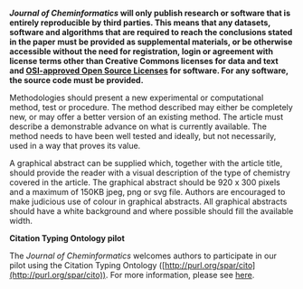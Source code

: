 **_Journal of Cheminformatics_ will only publish research or software that is entirely reproducible by third parties.
This means that any datasets, software and algorithms that are required to reach the conclusions stated in the paper
must be provided as supplemental materials, or be otherwise accessible without the need for registration, login or 
agreement with license terms other than Creative Commons licenses for data and text and 
[OSI-approved Open Source Licenses](http://opensource.org/licenses/alphabetical)
for software. For any software, the source code must be provided.**

Methodologies should present a new experimental or computational method, test or procedure. The method described may
either be completely new, or may offer a better version of an existing method. The article must describe a demonstrable
advance on what is currently available. The method needs to have been well tested and ideally, but not necessarily, used
in a way that proves its value.

A graphical abstract can be supplied which, together with the article title, should provide the reader with a visual
description of the type of chemistry covered in the article. The graphical abstract should be 920 x 300 pixels and a
maximum of 150KB jpeg, png or svg file. Authors are encouraged to make judicious use of colour in graphical abstracts.
All graphical abstracts should have a white background and where possible should fill the available width.

**Citation Typing Ontology pilot**

The _Journal of Cheminformatics_ welcomes authors to participate in our pilot using the Citation Typing Ontology
([http://purl.org/spar/cito](http://purl.org/spar/cito)). For more information, please see
[here](https://www.biomedcentral.com/collections/c/co/cito).

